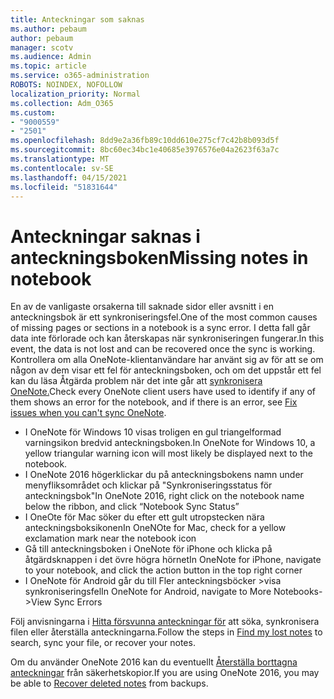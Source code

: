 ```yaml
---
title: Anteckningar som saknas
ms.author: pebaum
author: pebaum
manager: scotv
ms.audience: Admin
ms.topic: article
ms.service: o365-administration
ROBOTS: NOINDEX, NOFOLLOW
localization_priority: Normal
ms.collection: Adm_O365
ms.custom:
- "9000559"
- "2501"
ms.openlocfilehash: 8dd9e2a36fb89c10dd610e275cf7c42b8b093d5f
ms.sourcegitcommit: 8bc60ec34bc1e40685e3976576e04a2623f63a7c
ms.translationtype: MT
ms.contentlocale: sv-SE
ms.lasthandoff: 04/15/2021
ms.locfileid: "51831644"
---
```

# <a name="missing-notes-in-notebook"></a><span data-ttu-id="f8572-102">Anteckningar saknas i anteckningsboken</span><span class="sxs-lookup"><span data-stu-id="f8572-102">Missing notes in notebook</span></span>

<span data-ttu-id="f8572-103">En av de vanligaste orsakerna till saknade sidor eller avsnitt i en anteckningsbok är ett synkroniseringsfel.</span><span class="sxs-lookup"><span data-stu-id="f8572-103">One of the most common causes of missing pages or sections in a notebook is a sync error.</span></span> <span data-ttu-id="f8572-104">I detta fall går data inte förlorade och kan återskapas när synkroniseringen fungerar.</span><span class="sxs-lookup"><span data-stu-id="f8572-104">In this event, the data is not lost and can be recovered once the sync is working.</span></span> <span data-ttu-id="f8572-105">Kontrollera om alla OneNote-klientanvändare har använt sig av för att se om någon av dem visar ett fel för anteckningsboken, och om det uppstår ett fel kan du läsa Åtgärda problem när det inte går att [synkronisera OneNote.](https://support.office.com/article/299495ef-66d1-448f-90c1-b785a6968d45)</span><span class="sxs-lookup"><span data-stu-id="f8572-105">Check every OneNote client users have used to identify if any of them shows an error for the notebook, and if there is an error, see [Fix issues when you can't sync OneNote](https://support.office.com/article/299495ef-66d1-448f-90c1-b785a6968d45).</span></span>

- <span data-ttu-id="f8572-106">I OneNote för Windows 10 visas troligen en gul triangelformad varningsikon bredvid anteckningsboken.</span><span class="sxs-lookup"><span data-stu-id="f8572-106">In OneNote for Windows 10, a yellow triangular warning icon will most likely be displayed next to the notebook.</span></span>
- <span data-ttu-id="f8572-107">I OneNote 2016 högerklickar du på anteckningsbokens namn under menyfliksområdet och klickar på "Synkroniseringsstatus för anteckningsbok"</span><span class="sxs-lookup"><span data-stu-id="f8572-107">In OneNote 2016, right click on the notebook name below the ribbon, and click “Notebook Sync Status”</span></span>
- <span data-ttu-id="f8572-108">I OneOte för Mac söker du efter ett gult utropstecken nära anteckningsboksikonen</span><span class="sxs-lookup"><span data-stu-id="f8572-108">In OneNOte for Mac, check for a yellow exclamation mark near the notebook icon</span></span>
- <span data-ttu-id="f8572-109">Gå till anteckningsboken i OneNote för iPhone och klicka på åtgärdsknappen i det övre högra hörnet</span><span class="sxs-lookup"><span data-stu-id="f8572-109">In OneNote for iPhone, navigate to your notebook, and click the action button in the top right corner</span></span>
- <span data-ttu-id="f8572-110">I OneNote för Android går du till Fler anteckningsböcker >visa synkroniseringsfel</span><span class="sxs-lookup"><span data-stu-id="f8572-110">In OneNote for Android, navigate to More Notebooks->View Sync Errors</span></span>

<span data-ttu-id="f8572-111">Följ anvisningarna i [Hitta försvunna anteckningar för](https://support.office.com/article/32cb2bd7-afe7-44d2-a711-398a88421287) att söka, synkronisera filen eller återställa anteckningarna.</span><span class="sxs-lookup"><span data-stu-id="f8572-111">Follow the steps in [Find my lost notes](https://support.office.com/article/32cb2bd7-afe7-44d2-a711-398a88421287) to search, sync your file, or recover your notes.</span></span>

<span data-ttu-id="f8572-112">Om du använder OneNote 2016 kan du eventuellt [Återställa borttagna anteckningar](https://support.office.com/article/32ed1036-74fd-4c21-bc28-033a486e6b14) från säkerhetskopior.</span><span class="sxs-lookup"><span data-stu-id="f8572-112">If you are using OneNote 2016, you may be able to [Recover deleted notes](https://support.office.com/article/32ed1036-74fd-4c21-bc28-033a486e6b14) from backups.</span></span>